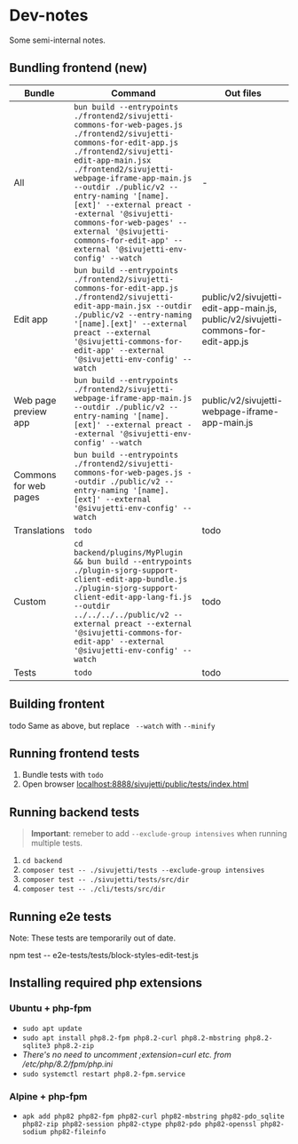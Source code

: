 # Dev-notes

Some semi-internal notes.

## Bundling frontend (new)

Bundle | Command | Out files
--- | --- | ---
All | `bun build --entrypoints ./frontend2/sivujetti-commons-for-web-pages.js ./frontend2/sivujetti-commons-for-edit-app.js ./frontend2/sivujetti-edit-app-main.jsx ./frontend2/sivujetti-webpage-iframe-app-main.js --outdir ./public/v2 --entry-naming '[name].[ext]' --external preact --external '@sivujetti-commons-for-web-pages' --external '@sivujetti-commons-for-edit-app' --external '@sivujetti-env-config' --watch` | -
Edit app | `bun build --entrypoints ./frontend2/sivujetti-commons-for-edit-app.js ./frontend2/sivujetti-edit-app-main.jsx --outdir ./public/v2 --entry-naming '[name].[ext]' --external preact --external '@sivujetti-commons-for-edit-app' --external '@sivujetti-env-config' --watch` | public/v2/sivujetti-edit-app-main.js, public/v2/sivujetti-commons-for-edit-app.js
Web page preview app | `bun build --entrypoints ./frontend2/sivujetti-webpage-iframe-app-main.js --outdir ./public/v2 --entry-naming '[name].[ext]' --external preact --external '@sivujetti-env-config' --watch` | public/v2/sivujetti-webpage-iframe-app-main.js
Commons for web pages | `bun build --entrypoints ./frontend2/sivujetti-commons-for-web-pages.js --outdir ./public/v2 --entry-naming '[name].[ext]' --external '@sivujetti-env-config' --watch`
Translations | `todo` | todo
Custom | `cd backend/plugins/MyPlugin && bun build --entrypoints ./plugin-sjorg-support-client-edit-app-bundle.js ./plugin-sjorg-support-client-edit-app-lang-fi.js --outdir ../../../../public/v2 --external preact --external '@sivujetti-commons-for-edit-app' --external '@sivujetti-env-config' --watch` | todo
Tests | `todo` | todo

## Building frontent

todo
Same as above, but replace ` --watch` with `--minify`

## Running frontend tests

1. Bundle tests with `todo`
1. Open browser [localhost:8888/sivujetti/public/tests/index.html](http://localhost:8888/sivujetti/public/tests/index.html)

## Running backend tests

> **Important**: remeber to add `--exclude-group intensives` when running multiple tests.

1. `cd backend`
1. `composer test -- ./sivujetti/tests --exclude-group intensives`
1. `composer test -- ./sivujetti/tests/src/dir`
1. `composer test -- ./cli/tests/src/dir`

## Running e2e tests

Note: These tests are temporarily out of date.

npm test -- e2e-tests/tests/block-styles-edit-test.js

## Installing required php extensions

### Ubuntu + php-fpm

- `sudo apt update`
- `sudo apt install php8.2-fpm php8.2-curl php8.2-mbstring php8.2-sqlite3 php8.2-zip`
- _There's no need to uncomment ;extension=curl etc. from /etc/php/8.2/fpm/php.ini_
- `sudo systemctl restart php8.2-fpm.service`

### Alpine + php-fpm

- `apk add php82 php82-fpm php82-curl php82-mbstring php82-pdo_sqlite php82-zip php82-session php82-ctype php82-pdo php82-openssl php82-sodium php82-fileinfo
`